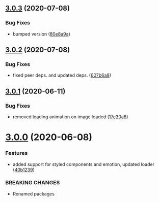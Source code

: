## [3.0.3](https://github.com/nejcm/react-image/compare/v3.0.2...v3.0.3) (2020-07-08)


### Bug Fixes

* bumped version ([80e8a9a](https://github.com/nejcm/react-image/commit/80e8a9a302693c97b3951dd644c9eadb3014566f))

## [3.0.2](https://github.com/nejcm/react-image/compare/v3.0.1...v3.0.2) (2020-07-08)


### Bug Fixes

* fixed peer deps. and updated deps. ([607b6a8](https://github.com/nejcm/react-image/commit/607b6a8ac4867e53edb673d99755fa95700dcb91))

## [3.0.1](https://github.com/nejcm/react-image/compare/v3.0.0...v3.0.1) (2020-06-11)


### Bug Fixes

* removed loading animation on image loaded ([17c30a6](https://github.com/nejcm/react-image/commit/17c30a6fa04f48229605130884d2886051343e4d))

# [3.0.0](https://github.com/nejcm/react-image/compare/v2.3.0...v3.0.0) (2020-06-08)


### Features

* added support for styled components and emotion, updated loader ([40b1239](https://github.com/nejcm/react-image/commit/40b1239ac10e526dfe3b1255230aa061f553b94e))


### BREAKING CHANGES

* Renamed packages
